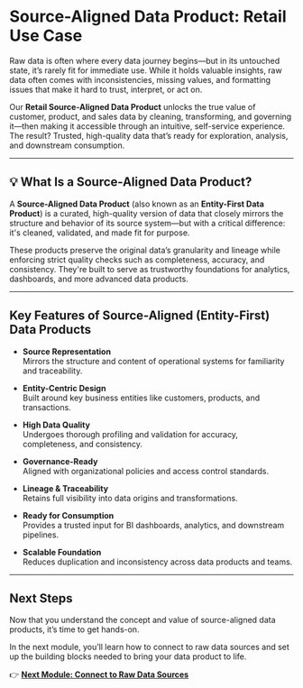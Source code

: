 # Source-Aligned Data Product: Retail Use Case

Raw data is often where every data journey begins—but in its untouched state, it’s rarely fit for immediate use. While it holds valuable insights, raw data often comes with inconsistencies, missing values, and formatting issues that make it hard to trust, interpret, or act on.

Our **Retail Source-Aligned Data Product** unlocks the true value of customer, product, and sales data by cleaning, transforming, and governing it—then making it accessible through an intuitive, self-service experience. The result? Trusted, high-quality data that’s ready for exploration, analysis, and downstream consumption.

---

## 💡 What Is a Source-Aligned Data Product?

A **Source-Aligned Data Product** (also known as an **Entity-First Data Product**) is a curated, high-quality version of data that closely mirrors the structure and behavior of its source system—but with a critical difference: it's cleaned, validated, and made fit for purpose.

These products preserve the original data’s granularity and lineage while enforcing strict quality checks such as completeness, accuracy, and consistency. They're built to serve as trustworthy foundations for analytics, dashboards, and more advanced data products.

---

## Key Features of Source-Aligned (Entity-First) Data Products

- **Source Representation**  
  Mirrors the structure and content of operational systems for familiarity and traceability.

- **Entity-Centric Design**  
  Built around key business entities like customers, products, and transactions.

- **High Data Quality**  
  Undergoes thorough profiling and validation for accuracy, completeness, and consistency.

- **Governance-Ready**  
  Aligned with organizational policies and access control standards.

- **Lineage & Traceability**  
  Retains full visibility into data origins and transformations.

- **Ready for Consumption**  
  Provides a trusted input for BI dashboards, analytics, and downstream pipelines.

- **Scalable Foundation**  
  Reduces duplication and inconsistency across data products and teams.

---

## Next Steps

Now that you understand the concept and value of source-aligned data products, it’s time to get hands-on.

In the next module, you’ll learn how to connect to raw data sources and set up the building blocks needed to bring your data product to life.

👉 [**Next Module: Connect to Raw Data Sources**](/learn_new/dp_foundations1_learn_track/data_source_connectivity/)
